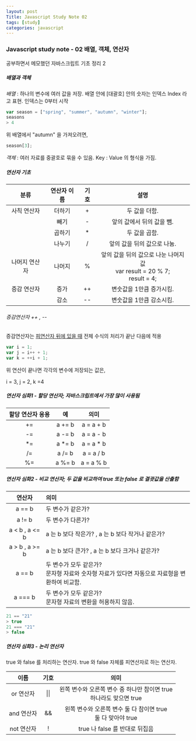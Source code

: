 ```yaml
---
layout: post
Title: Javascript Study Note 02
tags: [study]
categories: javascript
---
```


### Javascript study note - 02 배열, 객체, 연산자



공부하면서 메모했던 자바스크립트 기초 정리 2







##### 배열과 객체

*배열* : 하나의 변수에 여러 값을 저장. 배열 안에 [대괄호] 안의 숫자는 인덱스 Index 라고 표현. 인덱스는 0부터 시작

```javascript
var season = ["spring", "summer", "autumn", "winter"];
seasons
> 4
```

위 배열에서 "autumn" 을 가져오려면,

```javascript
season[3];
```



*객체* : 여러 자료를 중괄호로 묶을 수 있음. Key : Value 의 형식을 가짐. 



##### 연산자 기초

|     분류      | 연산자 이름 | 기호 |                             설명                             |
| :-----------: | :---------: | :--: | :----------------------------------------------------------: |
|  사칙 연산자  |   더하기    |  +   |                        두 값을 더함.                         |
|               |    빼기     |  -   |                  앞의 값에서 뒤의 값을 뺌.                   |
|               |   곱하기    |  *   |                        두 값을 곱함.                         |
|               |   나누기    |  /   |                 앞의 값을 뒤의 값으로 나눔.                  |
| 나머지 연산자 |   나머지    |  %   | 앞의 값을 뒤의 값으로 나눈 나머지 값<br />var result = 20 % 7;<br />result = 4; |
|  증감 연산자  |    증가     |  ++  |                   변숫값을 1만큼 증가시킴.                   |
|               |    감소     |  --  |                   변숫값을 1만큼 감소시킴.                   |



###### 증감연산자 ++ , -- 

증감연산자는 <u>피연산자 뒤에 있을 때</u> 전체 수식의 처리가 끝난 다음에 적용

``` javascript
var i = 1;
var j = i++ + 1;
var k = ++i + 1;
```

위 연산이 끝나면 각각의 변수에 저장되는 값은,

i = 3, j = 2, k =4







##### 연산자 심화1 - 할당 연산자; 자바스크립트에서 가장 많이 사용됨

| 할당 연산자 응용 |   예   |   의미    |
| :--------------: | :----: | :-------: |
|        +=        | a += b | a = a + b |
|        -=        | a -= b | a = a - b |
|        *=        | a *= b | a = a * b |
|        /=        | a /= b | a = a / b |
|        %=        | a %= b | a = a % b |





##### 연산자 심화2 - 비교 연산자; 두 값을 비교하여 true 또는 false 로 결괏값을 산출함

|     연산자     | 의미                                                         |
| :------------: | :----------------------------------------------------------- |
|     a == b     | 두 변수가 같은가?                                            |
|     a != b     | 두 변수가 다른가?                                            |
| a < b , a <= b | a 는 b 보다 작은가? , a 는 b 보다 작거나 같은가?             |
| a > b , a >= b | a 는 b 보다 큰가? , a 는 b 보다 크거나 같은가?               |
|     a == b     | 두 변수가 모두 같은가? <br>문자형 자료와 숫자형 자료가 있다면 자동으로 자료형을 변환하여 비교함. |
|    a === b     | 두 변수가 모두 같은가? <br/>문자형 자료의 변환을 허용하지 않음. |

```javascript
21 == "21"
> true
21 === "21"
> false
```







##### 연산자 심화3 - 논리 연산자

true 와 false 를 처리하는 연산자. true 와 false 자체를 피연산자로 하는 연산자.

|    이름    | 기호 |                             의미                             |
| :--------: | :--: | :----------------------------------------------------------: |
| or 연산자  | \|\| | 왼쪽 변수와 오른쪽 변수 중 하나만 참이면 true <br>하나라도 맞으면 true |
| and 연산자 |  &&  | 왼쪽 변수와 오른쪽 변수 둘 다 참이면 true <br/>둘 다 맞아야 true |
| not 연산자 |  !   |                true 나 false 를 반대로 뒤집음                |
